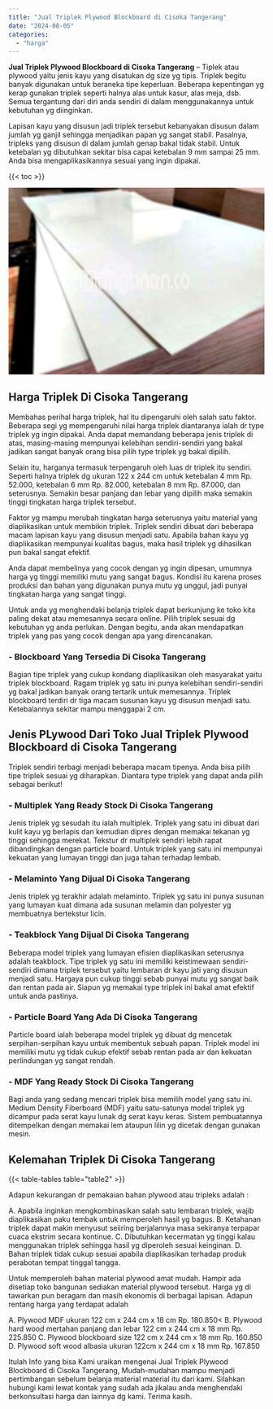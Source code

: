 ```yaml
---
title: "Jual Triplek Plywood Blockboard di Cisoka Tangerang"
date: "2024-08-05"
categories: 
  - "harga"
---
```


**Jual Triplek Plywood Blockboard di Cisoka Tangerang** – Tiplek atau plywood yaitu jenis kayu yang disatukan dg size yg tipis. Triplek begitu banyak digunakan untuk beraneka tipe keperluan. Beberapa kepentingan yg kerap gunakan triplek seperti halnya alas untuk kasur, alas meja, dsb. Semua tergantung dari diri anda sendiri di dalam menggunakannya untuk kebutuhan yg diinginkan.

Lapisan kayu yang disusun jadi triplek tersebut kebanyakan disusun dalam jumlah yg ganjil sehingga menjadikan papan yg sangat stabil. Pasalnya, tripleks yang disusun di dalam jumlah genap bakal tidak stabil. Untuk ketebalan yg dibutuhkan sekitar bisa capai ketebalan 9 mm sampai 25 mm. Anda bisa mengaplikasikannya sesuai yang ingin dipakai.

{{< toc >}}

![Jual Triplek Plywood Blockboard di Cisoka Tangerang](/images/jual-triplek-murah-43.png)

## Harga Triplek Di Cisoka Tangerang

Membahas perihal harga triplek, hal itu dipengaruhi oleh salah satu faktor. Beberapa segi yg mempengaruhi nilai harga triplek diantaranya ialah dr type triplek yg ingin dipakai. Anda dapat memandang beberapa jenis triplek di atas, masing-masing mempunyai kelebihan sendiri-sendiri yang bakal jadikan sangat banyak orang bisa pilih type triplek yg bakal dipilih.

Selain itu, harganya termasuk terpengaruh oleh luas dr triplek itu sendiri. Seperti halnya triplek dg ukuran 122 x 244 cm untuk ketebalan 4 mm Rp. 52.000, ketebalan 6 mm Rp. 82.000, ketebalan 8 mm Rp. 87.000, dan seterusnya. Semakin besar panjang dan lebar yang dipilih maka semakin tinggi tingkatan harga triplek tersebut.

Faktor yg mampu merubah tingkatan harga seterusnya yaitu material yang diaplikasikan untuk membikin triplek. Triplek sendiri dibuat dari beberapa macam lapisan kayu yang disusun menjadi satu. Apabila bahan kayu yg diaplikasikan mempunyai kualitas bagus, maka hasil triplek yg dihasilkan pun bakal sangat efektif.

Anda dapat membelinya yang cocok dengan yg ingin dipesan, umumnya harga yg tinggi memiliki mutu yang sangat bagus. Kondisi itu karena proses produksi dan bahan yang digunakan punya mutu yg unggul, jadi punyai tingkatan harga yang sangat tinggi.

Untuk anda yg menghendaki belanja triplek dapat berkunjung ke toko kita paling dekat atau memesannya secara online. Pilih triplek sesuai dg kebutuhan yg anda perlukan. Dengan begitu, anda akan mendapatkan triplek yang pas yang cocok dengan apa yang direncanakan.

### \- Blockboard Yang Tersedia Di Cisoka Tangerang

Bagian tipe triplek yang cukup kondang diaplikasikan oleh masyarakat yaitu triplek blockboard. Ragam triplek yg satu ini punya kelebihan sendiri-sendiri yg bakal jadikan banyak orang tertarik untuk memesannya. Triplek blockboard terdiri dr tiga macam susunan kayu yg disusun menjadi satu. Ketebalannya sekitar mampu menggapai 2 cm.

## Jenis PLywood Dari Toko Jual Triplek Plywood Blockboard di Cisoka Tangerang

Triplek sendiri terbagi menjadi beberapa macam tipenya. Anda bisa pilih tipe triplek sesuai yg diharapkan. Diantara type triplek yang dapat anda pilih sebagai berikut!

### \- Multiplek Yang Ready Stock Di Cisoka Tangerang

Jenis triplek yg sesudah itu ialah multiplek. Triplek yang satu ini dibuat dari kulit kayu yg berlapis dan kemudian dipres dengan memakai tekanan yg tinggi sehingga merekat. Tekstur dr multiplek sendiri lebih rapat dibandingkan dengan particle board. Untuk triplek yang satu ini mempunyai kekuatan yang lumayan tinggi dan juga tahan terhadap lembab.

### \- Melaminto Yang Dijual Di Cisoka Tangerang

Jenis triplek yg terakhir adalah melaminto. Triplek yg satu ini punya susunan yang lumayan kuat dimana ada susunan melamin dan polyester yg membuatnya bertekstur licin.

### \- Teakblock Yang Dijual Di Cisoka Tangerang

Beberapa model triplek yang lumayan efisien diaplikasikan seterusnya adalah teakblock. Tipe triplek yg satu ini memiliki keistimewaan sendiri-sendiri dimana triplek tersebut yaitu lembaran dr kayu jati yang disusun menjadi satu. Hargaya pun cukup tinggi sebab punyai mutu yg sangat baik dan rentan pada air. Siapun yg memakai type triplek ini bakal amat efektif untuk anda pastinya.

### \- Particle Board Yang Ada Di Cisoka Tangerang

Particle board ialah beberapa model triplek yg dibuat dg mencetak serpihan-serpihan kayu untuk membentuk sebuah papan. Triplek model ini memiliki mutu yg tidak cukup efektif sebab rentan pada air dan kekuatan perlindungan yg sangat rendah.

### \- MDF Yang Ready Stock Di Cisoka Tangerang

Bagi anda yang sedang mencari triplek bisa memilih model yang satu ini. Medium Density Fiberboard (MDF) yaitu satu-satunya model triplek yg dicampur pada serat kayu lunak dg serat kayu keras. Sistem pembuatannya ditempelkan dengan memakai lem ataupun lilin yg dicetak dengan gunakan mesin.

## Kelemahan Triplek Di Cisoka Tangerang

{{< table-tables table="table2" >}}

Adapun kekurangan dr pemakaian bahan plywood atau tripleks adalah :

A. Apabila inginkan mengkombinasikan salah satu lembaran triplek, wajib diaplikasikan paku tembak untuk memperoleh hasil yg bagus. B. Ketahanan triplek dapat makin menyusut seiiring berjalannya masa sekiranya terpapar cuaca ekstrim secara kontinue. C. Dibutuhkan kecermatan yg tinggi kalau menggunakan triplek sehingga hasil yg diperoleh sesuai keinginan. D. Bahan triplek tidak cukup sesuai apabila diaplikasikan terhadap produk perabotan tempat tinggal tangga.

Untuk memperoleh bahan material plywood amat mudah. Hampir ada disetiap toko bangunan sediakan material plywood tersebut. Harga yg di tawarkan pun beragam dan masih ekonomis di berbagai lapisan. Adapun rentang harga yang terdapat adalah

A. Plywood MDF ukuran 122 cm x 244 cm x 18 cm Rp. 180.850< B. Plywood hard wood mertahan panjang dan lebar 122 cm x 244 cm x 18 mm Rp. 225.850 C. Plywood blockboard size 122 cm x 244 cm x 18 mm Rp. 160.850 D. Plywood soft wood albasia ukuran 122cm x 244 cm x 18 mm Rp. 167.850

Itulah Info yang bisa Kami uraikan mengenai Jual Triplek Plywood Blockboard di Cisoka Tangerang, Mudah-mudahan mampu menjadi pertimbangan sebelum belanja material material itu dari kami. Silahkan hubungi kami lewat kontak yang sudah ada jikalau anda menghendaki berkonsultasi harga dan lainnya dg kami. Terima kasih.
